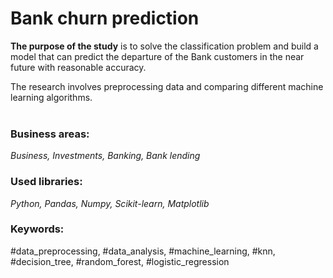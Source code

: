 # Bank churn prediction

**The purpose of the study** is to solve the classification problem and build a model that can predict the departure of the Bank customers in the near future with reasonable accuracy.

The research involves preprocessing data and comparing different machine learning algorithms.<br><br>

### Business areas:
*Business, Investments, Banking, Bank lending*

### Used libraries:
*Python, Pandas, Numpy, Scikit-learn, Matplotlib*

### Keywords:
#data_preprocessing, #data_analysis, #machine_learning, #knn, #decision_tree, #random_forest, #logistic_regression
